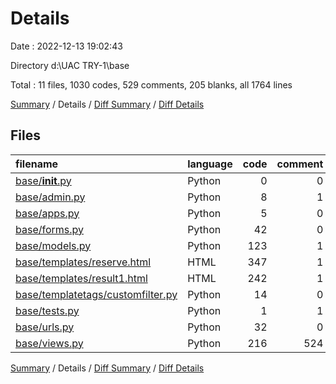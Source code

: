 # Details

Date : 2022-12-13 19:02:43

Directory d:\\UAC TRY-1\\base

Total : 11 files,  1030 codes, 529 comments, 205 blanks, all 1764 lines

[Summary](results.md) / Details / [Diff Summary](diff.md) / [Diff Details](diff-details.md)

## Files
| filename | language | code | comment | blank | total |
| :--- | :--- | ---: | ---: | ---: | ---: |
| [base/__init__.py](/base/__init__.py) | Python | 0 | 0 | 1 | 1 |
| [base/admin.py](/base/admin.py) | Python | 8 | 1 | 1 | 10 |
| [base/apps.py](/base/apps.py) | Python | 5 | 0 | 3 | 8 |
| [base/forms.py](/base/forms.py) | Python | 42 | 0 | 8 | 50 |
| [base/models.py](/base/models.py) | Python | 123 | 1 | 33 | 157 |
| [base/templates/reserve.html](/base/templates/reserve.html) | HTML | 347 | 1 | 44 | 392 |
| [base/templates/result1.html](/base/templates/result1.html) | HTML | 242 | 1 | 52 | 295 |
| [base/templatetags/customfilter.py](/base/templatetags/customfilter.py) | Python | 14 | 0 | 5 | 19 |
| [base/tests.py](/base/tests.py) | Python | 1 | 1 | 2 | 4 |
| [base/urls.py](/base/urls.py) | Python | 32 | 0 | 11 | 43 |
| [base/views.py](/base/views.py) | Python | 216 | 524 | 45 | 785 |

[Summary](results.md) / Details / [Diff Summary](diff.md) / [Diff Details](diff-details.md)